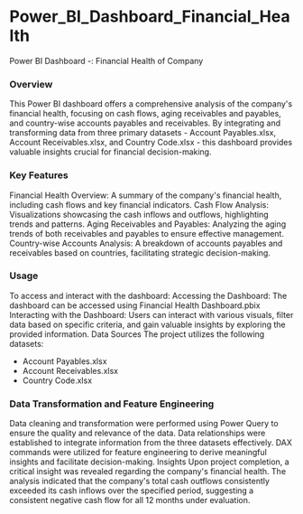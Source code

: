 # Power_BI_Dashboard_Financial_Health
Power BI Dashboard -: Financial Health of Company
### Overview
This Power BI dashboard offers a comprehensive analysis of the company's financial health, focusing on cash flows, aging receivables and payables, and country-wise accounts payables and receivables. By integrating and transforming data from three primary datasets - Account Payables.xlsx, Account Receivables.xlsx, and Country Code.xlsx - this dashboard provides valuable insights crucial for financial decision-making.

### Key Features
Financial Health Overview: A summary of the company's financial health, including cash flows and key financial indicators.
Cash Flow Analysis: Visualizations showcasing the cash inflows and outflows, highlighting trends and patterns.
Aging Receivables and Payables: Analyzing the aging trends of both receivables and payables to ensure effective management.
Country-wise Accounts Analysis: A breakdown of accounts payables and receivables based on countries, facilitating strategic decision-making.

### Usage
To access and interact with the dashboard:
Accessing the Dashboard: The dashboard can be accessed using Financial Health Dashboard.pbix
Interacting with the Dashboard: Users can interact with various visuals, filter data based on specific criteria, and gain valuable insights by exploring the provided information.
Data Sources
The project utilizes the following datasets:

- Account Payables.xlsx
- Account Receivables.xlsx
- Country Code.xlsx
 ### Data Transformation and Feature Engineering
Data cleaning and transformation were performed using Power Query to ensure the quality and relevance of the data.
Data relationships were established to integrate information from the three datasets effectively.
DAX commands were utilized for feature engineering to derive meaningful insights and facilitate decision-making.
Insights
Upon project completion, a critical insight was revealed regarding the company's financial health. The analysis indicated that the company's total cash outflows consistently exceeded its cash inflows over the specified period, suggesting a consistent negative cash flow for all 12 months under evaluation.
